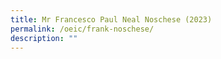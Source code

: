 ```yaml
---
title: Mr Francesco Paul Neal Noschese (2023)
permalink: /oeic/frank-noschese/
description: ""
---
```

